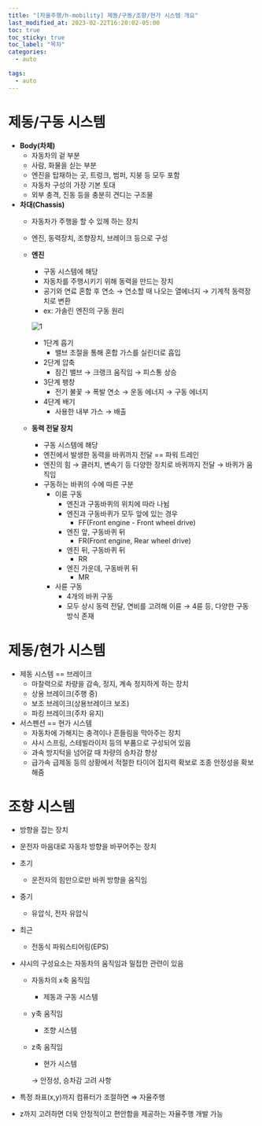 ```yaml
---
title: "[자율주행/h-mobility] 제동/구동/조향/현가 시스템 개요"
last_modified_at: 2023-02-22T16:20:02-05:00
toc: true
toc_sticky: true
toc_label: "목차"
categories:
  - auto

tags:
  - auto
---
```



# 제동/구동 시스템

- **Body(차체)**
    - 자동차의 겉 부분
    - 사람, 화물을 싣는 부분
    - 엔진을 탑재하는 곳, 트렁크, 범퍼, 지붕 등 모두 포함
    - 자동차 구성의 가장 기본 토대
    - 외부 충격, 진동 등을 충분히 견디는 구조물
- **차대(Chassis)**
    - 자동차가 주행을 할 수 있께 하는 장치
    - 엔진, 동력장치, 조향장치, 브레이크 등으로 구성
    - **엔진**
        - 구동 시스템에 해당
        - 자동차를 주행시키기 위해 동력을 만드는 장치
        - 공기와 연료 혼합 후 연소 → 연소할 때 나오는 열에너지 → 기계적 동력장치로 변환
        - ex: 가솔린 엔진의 구동 원리
        
        ![1](https://user-images.githubusercontent.com/63995044/220608506-1287eb44-2b62-419a-ac83-7270d419e419.png)
        
        - 1단계 흡기
            - 밸브 조절을 통해 혼합 가스를 실린더로 흡입
        - 2단계 압축
            - 잠긴 밸브 → 크랭크 움직임 → 피스통 상승
        - 3단계 팽창
            - 전기 불꽃 → 폭발 연소 → 운동 에너지 → 구동 에너지
        - 4단계 배기
            - 사용한 내부 가스 → 배출
    - **동력 전달 장치**
        - 구동 시스템에 해당
        - 엔진에서 발생한 동력을 바퀴까지 전달 == 파워 트레인
        - 엔진의 힘 → 클러치, 변속기 등 다양한 장치로 바퀴까지 전달 → 바퀴가 움직임
        - 구동하는 바퀴의 수에 따른 구분
            - 이륜 구동
                - 엔진과 구동바퀴의 위치에 따라 나뉨
                - 엔진과 구동바퀴가 모두 앞에 있는 경우
                    - FF(Front engine - Front wheel drive)
                - 엔진 앞, 구동바퀴 뒤
                    - FR(Front engine, Rear wheel drive)
                - 엔진 뒤, 구동바퀴 뒤
                    - RR
                - 엔진 가운데, 구동바퀴 뒤
                    - MR
            - 사륜 구동
                - 4개의 바퀴 구동
                - 모두 상시 동력 전달, 연비를 고려해 이륜 → 4륜 등, 다양한 구동 방식 존재

# 제동/현가 시스템

- 제동 시스템 == 브레이크
    - 마찰력으로 차량을 감속, 정지, 계속 정지하게 하는 장치
    - 상용 브레이크(주행 중)
    - 보조 브레이크(상용브레이크 보조)
    - 파킹 브레이크(주차 유지)
- 서스펜션 == 현가 시스템
    - 자동차에 가해지는 충격이나 흔들림을 막아주는 장치
    - 샤시 스프링, 스테빌라이저 등의 부품으로 구성되어 있음
    - 과속 방지턱을 넘어갈 때 차량의 승차감 향상
    - 급가속 급제동 등의 상황에서 적절한 타이어 접지력 확보로 조종 안정성을 확보해줌
    

# 조향 시스템

- 방향을 잡는 장치
- 운전자 마음대로 자동차 방향을 바꾸어주는 장치
- 초기
    - 운전자의 힘만으로만 바퀴 방향을 움직임
- 중기
    - 유압식, 전자 유압식
- 최근
    - 전동식 파워스티어링(EPS)
- 샤시의 구성요소는 자동차의 움직임과 밀접한 관련이 있음
    - 자동차의 x축 움직임
        - 제동과 구동 시스템
    - y축 움직임
        - 조향 시스템
    - z축 움직임
        - 현가 시스템
        
        → 안정성, 승차감 고려 사항
        
- 특정 좌표(x,y)까지 컴퓨터가 조절하면 ⇒ 자율주행
- z까지 고려하면 더욱 안정적이고 편안함을 제공하는 자율주행 개발 가능